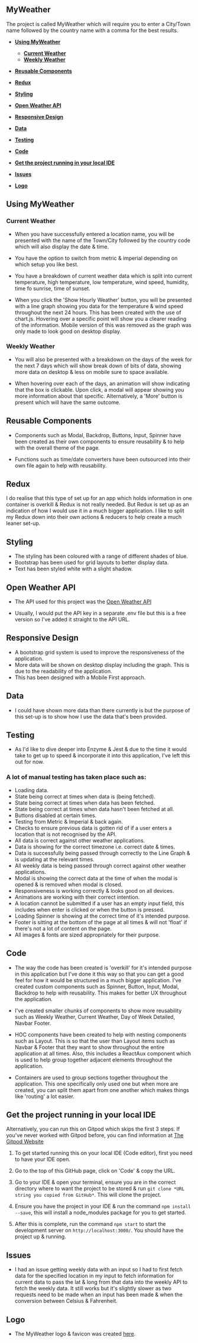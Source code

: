 

## MyWeather

The project is called MyWeather which will require you to enter a City/Town name followed by the country name with a comma for the best results.

- [**Using MyWeather**](#using-myweather)
    - [**Current Weather**](#current-weather)
    - [**Weekly Weather**](#weekly-weather)

- [**Reusable Components**](#reusable-components)
- [**Redux**](#redux)
- [**Styling**](#styling)
- [**Open Weather API**](#open-weather-api)
- [**Responsive Design**](#responsive-design)
- [**Data**](#data)
- [**Testing**](#testing)
- [**Code**](#code)
- [**Get the project running in your local IDE**](#get-the-project-running-in-your-local-ide)
- [**Issues**](#issues)
- [**Logo**](#logo)

## Using MyWeather

### Current Weather

- When you have successfully entered a location name, you will be presented with the name of the Town/City followed by the country code which will also display the date & time.

- You have the option to switch from metric & imperial depending on which setup you like best.

- You have a breakdown of current weather data which is split into current temperature, high temperature, low temperature, wind speed, humidity, time fo sunrise, time of sunset.

- When you click the 'Show Hourly Weather' button, you will be presented with a line graph showing you data for the temperature & wind speed throughout the next 24 hours. This has been created with the use of chart.js. Hovering over a specific point will show you a clearer reading of the information. Mobile version of this was removed as the graph was only made to look good on desktop display.

### Weekly Weather

- You will also be presented with a breakdown on the days of the week for the next 7 days which will show break down of bits of data, showing more data on desktop & less on mobile sure to space available.

- When hovering over each of the days, an animation will show indicating that the box is clickable. Upon click, a modal will appear showing you more information about that specific. Alternatively, a 'More' button is present which will have the same outcome.

## Reusable Components

- Components such as Modal, Backdrop, Buttons, Input, Spinner have been created as their own components to ensure reusability & to help with the overall theme of the page.

- Functions such as time/date converters have been outsourced into their own file again to help with reusability.

## Redux

I do realise that this type of set up for an app which holds information in one container is overkill & Redux is not really needed. But Redux is set up as an indication of how I would use it in a much bigger application. I like to split my Redux down into their own actions & reducers to help create a much leaner set-up.

## Styling

- The styling has been coloured with a range of different shades of blue. 
- Bootstrap has been used for grid layouts to better display data.
- Text has been styled white with a slight shadow.

## Open Weather API

- The API used for this project was the [Open Weather API](https://openweathermap.org/)

- Usually, I would put the API key in a separate .env file but this is a free version so I've added it straight to the API URL.

## Responsive Design

- A bootstrap grid system is used to improve the responsiveness of the application.
- More data will be shown on desktop display including the graph. This is due to the readability of the application.
- This has been designed with a Mobile First approach.

## Data

- I could have shown more data than there currently is but the purpose of this set-up is to show how I use the data that's been provided.

## Testing

- As I'd like to dive deeper into Enzyme & Jest & due to the time it would take to get up to speed & incorporate it into this application, I've left this out for now.

### A lot of manual testing has taken place such as:

- Loading data.
- State being correct at times when data is (being fetched).
- State being correct at times when data has been fetched.
- State being correct at times when data hasn't been fetched at all.
- Buttons disabled at certain times.
- Testing from Metric & Imperial & back again.
- Checks to ensure previous data is gotten rid of if a user enters a location that is not recognised by the API.
- All data is correct against other weather applications.
- Data is showing for the correct timezone i.e. correct date & times.
- Data is successfully being passed through correctly to the Line Graph & is updating at the relevant times.
- All weekly data is being passed through correct against other weather applications.
- Modal is showing the correct data at the time of when the modal is opened & is removed when modal is closed.
- Responsiveness is working correctly & looks good on all devices.
- Animations are working with their correct intention.
- A location cannot be submitted if a user has an empty input field, this includes when enter is clicked or when the button is pressed.
- Loading Spinner is showing at the correct time of it's intended purpose.
- Footer is sitting at the bottom of the page at all times & will not 'float' if there's not a lot of content on the page.
- All images & fonts are sized appropriately for their purpose.


## Code

- The way the code has been created is 'overkill' for it's intended purpose in this application but I've done it this way so that you can get a good feel for how it would be structured in a much bigger application. I've created custom components such as Spinner, Button, Input, Modal, Backdrop to help with reusability. This makes for better UX throughout the application.

- I've created smaller chunks of components to show more reusability such as Weekly Weather, Current Weather, Day of Week Detailed, Navbar Footer.

- HOC components have been created to help with nesting components such as Layout. This is so that the user than Layout items such as Navbar & Footer that they want to show throughout the entire application at all times. Also, this includes a ReactAux component which is used to help group together adjacent elements throughout the application.

- Containers are used to group sections together throughout the application. This one specifically only used one but when more are created, you can split them apart from one another which makes things like 'routing' a lot easier.

## Get the project running in your local IDE

Alternatively, you can run this on Gitpod which skips the first 3 steps. If you've never worked with Gitpod before, you can find information at [The Gitpod Website](https://www.gitpod.io/)

1. To get started running this on your local IDE (Code editor), first you need to have your IDE open.

2. Go to the top of this GitHub page, click on 'Code' & copy the URL.

3. Go to your IDE & open your terminal, ensure you are in the correct directory where to want the project to be stored & run `git clone *URL string you copied from GitHub*`. This will clone the project.

4. Ensure you have the project in your IDE & run the command `npm install --save`, this will install a node_modules package for you to get started.

5. After this is complete, run the command `npm start` to start the development server on `http://localhost:3000/`. You should have the project up & running.

## Issues

- I had an issue getting weekly data with an input so I had to first fetch data for the specified location in my input to fetch information for current data to pass the lat & long from that data into the weekly API to fetch the weekly data. It still works but it's slightly slower as two requests need to be made when an input has been made & when the conversion between Celsius & Fahrenheit.

## Logo

- The MyWeather logo & favicon was created [here](https://www.brandcrowd.com/maker/tag/name).